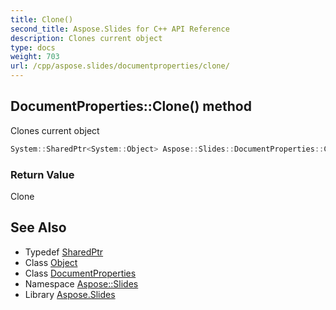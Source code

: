 ```yaml
---
title: Clone()
second_title: Aspose.Slides for C++ API Reference
description: Clones current object
type: docs
weight: 703
url: /cpp/aspose.slides/documentproperties/clone/
---
```

## DocumentProperties::Clone() method


Clones current object

```cpp
System::SharedPtr<System::Object> Aspose::Slides::DocumentProperties::Clone() override
```


### Return Value

Clone

## See Also

* Typedef [SharedPtr](../../system/sharedptr/)
* Class [Object](../../system/object/)
* Class [DocumentProperties](./)
* Namespace [Aspose::Slides](../)
* Library [Aspose.Slides](../../)